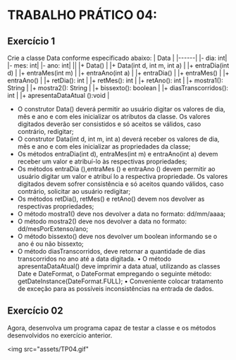 # TRABALHO PRÁTICO 04:

## Exercício 1
Crie a classe Data conforme especificado abaixo: 
| Data |
|------|
|- dia: int|
|- mes: int|
|- ano: int|
||
|+ Data() |
|+ Data(int d, int m, int a) |
|+ entraDia(int d) |
|+ entraMes(int m) |
|+ entraAno(int a) |
|+ entraDia() |
|+ entraMes() |
|+ entraAno() |
|+ retDia(): int |
|+ retMes(): int |
|+ retAno(): int |
|+ mostra1(): String |
|+ mostra2(): String |
|+ bissexto(): boolean |
|+ diasTranscorridos(): int |
|+ apresentaDataAtual ():void |

- O construtor Data() deverá permitir ao usuário digitar os valores de dia, mês e ano e com eles 
inicializar os atributos da classe. Os valores digitados deverão ser consistidos e só aceitos se válidos, 
caso contrário, redigitar; 
- O construtor Data(int d, int m, int a) deverá receber os valores de dia, mês e ano e com eles inicializar 
as propriedades da classe; 
- Os métodos entraDia(int d), entraMes(int m) e entraAno(int a) devem receber um valor e atribuí-lo às 
respectivas propriedades; 
- Os métodos entraDia (),entraMes () e entraAno () devem permitir ao usuário digitar um valor e atribuí
lo a respectiva propriedade. Os valores digitados devem sofrer consistência e só aceitos quando válidos, 
caso contrário, solicitar ao usuário redigitar; 
- Os métodos retDia(), retMes() e retAno() devem nos devolver as respectivas propriedades; 
- O método mostra1() deve nos devolver a data no formato: dd/mm/aaaa; 
- O método mostra2() deve nos devolver a data no formato: dd/mesPorExtenso/ano; 
- O método bissexto() deve nos devolver um boolean informando se o ano é ou não bissexto; 
- O método diasTranscorridos, deve retornar a quantidade de dias transcorridos no ano até a data 
digitada. 
• O método apresentaDataAtual() deve imprimir a data atual, utilizando as classes Date e DateFormat, o 
DateFormat empregando o seguinte método: getDateInstance(DateFormat.FULL); 
• Conveniente colocar tratamento de exceção para as possíveis inconsistências na entrada de dados.

## Exercício 02 
Agora, desenvolva um programa capaz de testar a classe e os métodos desenvolvidos no 
exercício anterior.

<img src="assets/TP04.gif"
